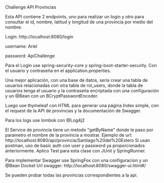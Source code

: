 Challenge API Provincias

Esta API contiene 2 endpoints, uno para realizar un login y otro para consultar el id, nombre, latitud y longitud de una provincia por medio del nombre.

Login: http://localhost:8080/login

username: Ariel

password: ApiChallenge

Para el Login use spring-security-core y spring-boot-starter-security. Con el usuario y contraseña en el application.properties.

Una mejor aplicación, con una base de datos, sería crear una tabla de usuarios relacionadas con otra tabla de rol_users, donde la tabla de usuarios tenga el usuario y la contraseña encriptada con una configuración y un @Bean con un BCryptPasswordEncoder.

Luego use thymeleaf con HTML para generar una página Index simple, con el request de la API de provincias y la documentación de Swagger.

Para los logs use lombok con @Log4j2

El Service de provincia tiene un metodo "getByName" donde le paso por parametro el nombre de la provincia a mostrar.
Ejemplo de url: http://localhost:8080/api/provincia/Santiago%20del%20Estero
Si usan postman, uso de basic auth con user y password ya proporcionados anteriormente.
Aplico Test para esta clase con JUnit y SpringRunner.

Para implementar Swagger use SpringFox con una configuracion y un @Bean Docket
Url swagger: http://localhost:8080/swagger-ui.html#/

Se pueden probar todas las provincias correspondientes a la api.
